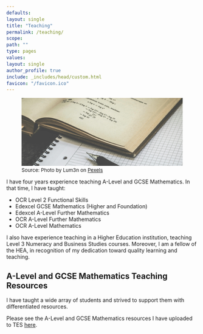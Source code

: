 ```yaml
---
defaults:
layout: single
title: "Teaching"
permalink: /teaching/
scope:
path: ""
type: pages
values:
layout: single
author_profile: true
include: _includes/head/custom.html
favicon: "/favicon.ico"
---
```

<figure>
  <img src="/assets/pexels-lum3n-44775-167682.jpg" alt="Black pen on white paper" title="Black pen on white paper" style="width=100%;">
  <figcaption style="font-size: small;">Source: Photo by Lum3n on <a href = "https://www.pexels.com/photo/black-click-pen-on-white-paper-167682/">Pexels</a> </figcaption>
</figure>


I have four years experience teaching A-Level and GCSE Mathematics. In that time, I have taught:
- OCR Level 2 Functional Skills
- Edexcel GCSE Mathematics (Higher and Foundation)
- Edexcel A-Level Further Mathematics
- OCR A-Level Further Mathematics
- OCR A-Level Mathematics

I also have experience teaching in a Higher Education institution, teaching Level 3 Numeracy and Business Studies courses. Moreover, I am a fellow of the HEA, in recognition of my dedication toward quality learning and teaching. 

## A-Level and GCSE Mathematics Teaching Resources

I have taught a wide array of students and strived to support them with differentiated resources. 

Please see the A-Level and GCSE Mathematics resources I have uploaded to TES [here](https://www.tes.com/teaching-resources/shop/DannyCMarshall).

